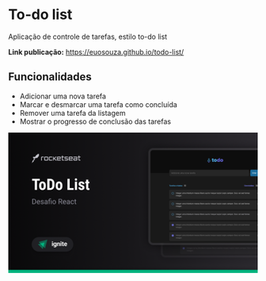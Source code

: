 # To-do list

Aplicação de controle de tarefas, estilo to-do list

**Link publicação:** https://euosouza.github.io/todo-list/

## Funcionalidades

- Adicionar uma nova tarefa
- Marcar e desmarcar uma tarefa como concluída
- Remover uma tarefa da listagem
- Mostrar o progresso de conclusão das tarefas

![Capa do Projeto](./src/assets/images/bg-readme.png)
